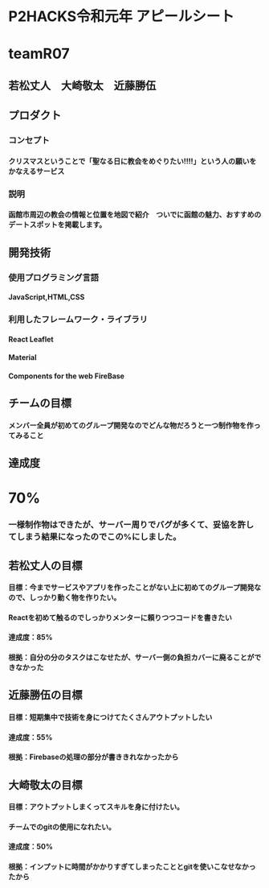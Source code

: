 
# P2HACKS令和元年 アピールシート
# teamR07
## 若松丈人　大崎敬太　近藤勝伍
## プロダクト
### コンセプト
#### クリスマスということで「聖なる日に教会をめぐりたい!!!!」という人の願いをかなえるサービス
### 説明
#### 函館市周辺の教会の情報と位置を地図で紹介　ついでに函館の魅力、おすすめのデートスポットを掲載します。

## 開発技術
### 使用プログラミング言語
#### JavaScript,HTML,CSS
### 利用したフレームワーク・ライブラリ
#### React Leaflet 
#### Material 
#### Components for the web FireBase

## チームの目標
#### メンバー全員が初めてのグループ開発なのでどんな物だろうと一つ制作物を作ってみること
## 達成度
# 70%
### 一様制作物はできたが、サーバー周りでバグが多くて、妥協を許してしまう結果になったのでこの%にしました。

## 若松丈人の目標
#### 目標：今までサービスやアプリを作ったことがない上に初めてのグループ開発なので、しっかり動く物を作りたい。
####      Reactを初めて触るのでしっかりメンターに頼りつつコードを書きたい
#### 達成度：85%
#### 根拠：自分の分のタスクはこなせたが、サーバー側の負担カバーに廃ることができなかった

## 近藤勝伍の目標
#### 目標：短期集中で技術を身につけてたくさんアウトプットしたい
#### 達成度：55%
#### 根拠：Firebaseの処理の部分が書ききれなかったから

## 大崎敬太の目標
#### 目標：アウトプットしまくってスキルを身に付けたい。
#### チームでのgitの使用になれたい。
#### 達成度：50%
#### 根拠：インプットに時間がかかりすぎてしまったこととgitを使いこなせなかったから
 
